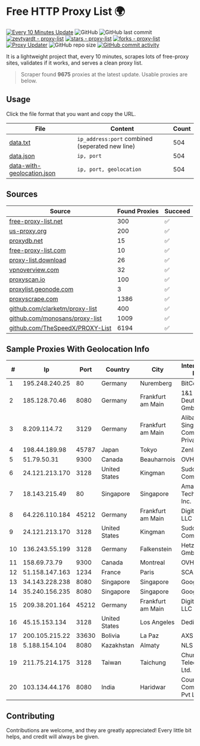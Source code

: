
# Free HTTP Proxy List 🌍

[![Every 10 Minutes Update](https://github.com/mertguvencli/http-proxy-list/actions/workflows/main.yml/badge.svg?branch=main)](https://github.com/mertguvencli/http-proxy-list/actions/workflows/main.yml)
![GitHub](https://img.shields.io/github/license/mertguvencli/http-proxy-list)
![GitHub last commit](https://img.shields.io/github/last-commit/mertguvencli/http-proxy-list)
[![zevtyardt - proxy-list](https://img.shields.io/static/v1?label=zevtyardt&message=proxy-list&color=blue&logo=github)](https://github.com/zevtyardt/proxy-list "Go to GitHub repo")
[![stars - proxy-list](https://img.shields.io/github/stars/zevtyardt/proxy-list?style=social)](https://github.com/zevtyardt/proxy-list)
[![forks - proxy-list](https://img.shields.io/github/forks/zevtyardt/proxy-list?style=social)](https://github.com/zevtyardt/proxy-list)
[![Proxy Updater](https://github.com/zevtyardt/proxy-list/workflows/Proxy%20Updater/badge.svg)](https://github.com/zevtyardt/proxy-list/actions?query=workflow:"Proxy+Updater")
![GitHub repo size](https://img.shields.io/github/repo-size/zevtyardt/proxy-list)
[![GitHub commit activity](https://img.shields.io/github/commit-activity/m/zevtyardt/proxy-list?logo=commits)](https://github.com/zevtyardt/proxy-list/commits/main)

It is a lightweight project that, every 10 minutes, scrapes lots of free-proxy sites, validates if it works, and serves a clean proxy list.

> Scraper found **9675** proxies at the latest update. Usable proxies are below.

## Usage

Click the file format that you want and copy the URL.

|File|Content|Count|
|----|-------|-----|
|[data.txt](https://raw.githubusercontent.com/mertguvencli/http-proxy-list/main/proxy-list/data.txt)|`ip_address:port` combined (seperated new line)|504|
|[data.json](https://raw.githubusercontent.com/mertguvencli/http-proxy-list/main/proxy-list/data.json)|`ip, port`|504|
|[data-with-geolocation.json](https://raw.githubusercontent.com/mertguvencli/http-proxy-list/main/proxy-list/data-with-geolocation.json)|`ip, port, geolocation`|504|

## Sources

|Source|Found Proxies|Succeed|
|------|-------------|-------|
|[free-proxy-list.net](https://free-proxy-list.net)|300|✅|
|[us-proxy.org](https://www.us-proxy.org)|200|✅|
|[proxydb.net](http://proxydb.net)|15|✅|
|[free-proxy-list.com](https://free-proxy-list.com/?page=&port=&type%5B%5D=http&type%5B%5D=https&up_time=0&search=Search)|10|✅|
|[proxy-list.download](https://www.proxy-list.download/HTTP)|26|✅|
|[vpnoverview.com](https://vpnoverview.com/privacy/anonymous-browsing/free-proxy-servers)|32|✅|
|[proxyscan.io](https://www.proxyscan.io)|100|✅|
|[proxylist.geonode.com](https://proxylist.geonode.com/api/proxy-list?limit=300&page=1&sort_by=lastChecked&sort_type=desc&protocols=http,https)|3|✅|
|[proxyscrape.com](https://api.proxyscrape.com/v2/?request=displayproxies&protocol=http&timeout=10000&country=all&ssl=all&anonymity=all)|1386|✅|
|[github.com/clarketm/proxy-list](https://raw.githubusercontent.com/clarketm/proxy-list/master/proxy-list-raw.txt)|400|✅|
|[github.com/monosans/proxy-list](https://raw.githubusercontent.com/monosans/proxy-list/main/proxies/http.txt)|1009|✅|
|[github.com/TheSpeedX/PROXY-List](https://raw.githubusercontent.com/TheSpeedX/PROXY-List/master/http.txt)|6194|✅|


## Sample Proxies With Geolocation Info

|#|Ip|Port|Country|City|Internet Service Provider|
|-|--|----|-------|----|-------------------------|
|1|195.248.240.25|80|Germany|Nuremberg|BitCommand|
|2|185.128.70.46|8080|Germany|Frankfurt am Main|1&1 Versatel Deutschland GmbH|
|3|8.209.114.72|3129|Germany|Frankfurt am Main|Alibaba.com Singapore E-Commerce Private Limited|
|4|198.44.189.98|45787|Japan|Tokyo|Zenlayer Inc|
|5|51.79.50.31|9300|Canada|Beauharnois|OVH SAS|
|6|24.121.213.170|3128|United States|Kingman|Suddenlink Communications|
|7|18.143.215.49|80|Singapore|Singapore|Amazon Technologies Inc.|
|8|64.226.110.184|45212|Germany|Frankfurt am Main|DigitalOcean, LLC|
|9|24.121.213.170|3128|United States|Kingman|Suddenlink Communications|
|10|136.243.55.199|3128|Germany|Falkenstein|Hetzner Online GmbH|
|11|158.69.73.79|9300|Canada|Montreal|OVH SAS|
|12|51.158.147.163|1234|France|Paris|SCALEWAY|
|13|34.143.228.238|8080|Singapore|Singapore|Google LLC|
|14|35.240.156.235|8080|Singapore|Singapore|Google LLC|
|15|209.38.201.164|45212|Germany|Frankfurt am Main|DigitalOcean, LLC|
|16|45.15.153.134|3128|United States|Los Angeles|DediPath|
|17|200.105.215.22|33630|Bolivia|La Paz|AXS Bolivia S. A.|
|18|5.188.154.104|8080|Kazakhstan|Almaty|NLS|
|19|211.75.214.175|3128|Taiwan|Taichung|Chunghwa Telecom Co., Ltd.|
|20|103.134.44.176|8080|India|Haridwar|Countrylink Communiction Pvt Ltd|



## Contributing

Contributions are welcome, and they are greatly appreciated! Every
little bit helps, and credit will always be given.

